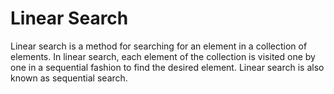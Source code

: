 # Linear Search
Linear search is a method for searching for an element in a collection of elements. In linear search, each element of the collection is visited one by one in a sequential fashion to find the desired element. Linear search is also known as sequential search.
